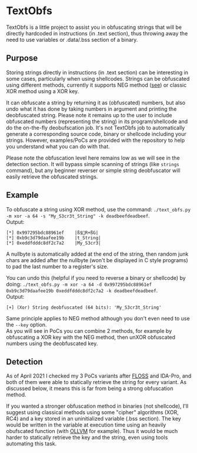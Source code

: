 # TextObfs

TextObfs is a little project to assist you in obfuscating strings that will be directly hardcoded in instructions (in .text section), thus throwing away the need to use variables or .data/.bss section of a binary.

## Purpose

Storing strings directly in instructions (in .text section) can be interesting in some cases, particularly when using shellcodes.
Strings can be obfuscated using different methods, currently it supports NEG method ([see](https://www.aldeid.com/wiki/X86-assembly/Instructions/neg)) or classic XOR method using a XOR key.

It can obfuscate a string by returning it as (obfuscated) numbers, but also undo what it has done by taking numbers in argument and printing the deobfuscated string.
Please note it remains up to the user to include obfuscated numbers (representing the string) in its program/shellcode and do the on-the-fly deobufscation job. It's not TextObfs job to automatically generate a corresponding source code, binary or shellcode including your strings. However, examples/PoCs are provided with the repository to help you understand what you can do with that.

Please note the obfuscation level here remains low as we will see in the detection section.
It will bypass simple scanning of strings (like `strings` command), but any beginner reverser or simple string deobfuscator will easily retrieve the obfuscated strings.

## Example

To obfuscate a string using XOR method, use the command: `./text_obfs.py -m xor -a 64 -s "My_S3cr3t_String" -k deadbeefdeadbeef`.\
Output:
```
[*] 0x997295bdc88961ef    |ß$R+ßG|
[*] 0xb9c3d79daafee19b    |t_String|
[*] 0xeddfdddc8df2c7a2    |My_S3cr3|
```
A nullbyte is automatically added at the end of the string, then random junk chars are added after the nullbyte (won't be displayed in C style programs) to pad the last number to a register's size.

You can undo this (helpful if you need to reverse a binary or shellcode) by doing: `./text_obfs.py -m xor -a 64 -d 0x997295bdc88961ef 0xb9c3d79daafee19b 0xeddfdddc8df2c7a2 -k deadbeefdeadbeef`.\
Output:
```
[+] (Xor) String deobfuscated (64 bits): 'My_S3cr3t_String'
```

Same principle applies to NEG method although you don't even need to use the `--key` option.\
As you will see in PoCs you can combine 2 methods, for example by obfuscating a XOR key with the NEG method, then unXOR obfuscated numbers using the deobfuscated key.

## Detection

As of April 2021 I checked my 3 PoCs variants after [FLOSS](https://github.com/fireeye/flare-floss) and IDA-Pro, and both of them were able to statically retrieve the string for every variant. As discussed below, it means this is far from being a strong obfuscation method.

If you wanted a stronger obfuscation method in binaries (not shellcode), I'll suggest using classical methods using some "cipher" algorithms (XOR, RC4) and a key stored in an uninitialized variable (.bss section). The key would be written in the variable at execution time using an heavily obufscated function (with [OLLVM](https://github.com/obfuscator-llvm/obfuscator) for example).
Thus it would be much harder to statically retrieve the key and the string, even using tools automating this task.
